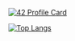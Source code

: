[![42 Profile Card](https://1337-readme.vercel.app/api/profile?cursus=42cursus&email=hide&login=abaioumy)](https://github.com/mohouyizme/1337-readme)

[![Top Langs](https://github-readme-stats.vercel.app/api/top-langs/?username=Vulpes19)](https://github.com/anuraghazra/github-readme-stats)
<!--
**Vulpes19/Vulpes19** is a ✨ _special_ ✨ repository because its `README.md` (this file) appears on your GitHub profile.

Here are some ideas to get you started:

- 🔭 I’m currently working on ...
- 🌱 I’m currently learning ...
- 👯 I’m looking to collaborate on ...
- 🤔 I’m looking for help with ...
- 💬 Ask me about ...
- 📫 How to reach me: ...
- 😄 Pronouns: ...
- ⚡ Fun fact: ...
-->
